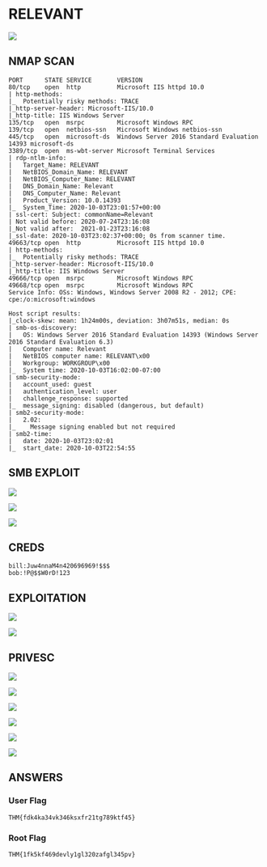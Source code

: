 # RELEVANT

![](../.gitbook/assets/55a0cf6034a74dca8f7b896b8fe94fe2.png)

## NMAP SCAN

```text
PORT      STATE SERVICE       VERSION
80/tcp    open  http          Microsoft IIS httpd 10.0
| http-methods: 
|_  Potentially risky methods: TRACE
|_http-server-header: Microsoft-IIS/10.0
|_http-title: IIS Windows Server
135/tcp   open  msrpc         Microsoft Windows RPC
139/tcp   open  netbios-ssn   Microsoft Windows netbios-ssn
445/tcp   open  microsoft-ds  Windows Server 2016 Standard Evaluation 14393 microsoft-ds
3389/tcp  open  ms-wbt-server Microsoft Terminal Services
| rdp-ntlm-info: 
|   Target_Name: RELEVANT
|   NetBIOS_Domain_Name: RELEVANT
|   NetBIOS_Computer_Name: RELEVANT
|   DNS_Domain_Name: Relevant
|   DNS_Computer_Name: Relevant
|   Product_Version: 10.0.14393
|_  System_Time: 2020-10-03T23:01:57+00:00
| ssl-cert: Subject: commonName=Relevant
| Not valid before: 2020-07-24T23:16:08
|_Not valid after:  2021-01-23T23:16:08
|_ssl-date: 2020-10-03T23:02:37+00:00; 0s from scanner time.
49663/tcp open  http          Microsoft IIS httpd 10.0
| http-methods: 
|_  Potentially risky methods: TRACE
|_http-server-header: Microsoft-IIS/10.0
|_http-title: IIS Windows Server
49666/tcp open  msrpc         Microsoft Windows RPC
49668/tcp open  msrpc         Microsoft Windows RPC
Service Info: OSs: Windows, Windows Server 2008 R2 - 2012; CPE: cpe:/o:microsoft:windows

Host script results:
|_clock-skew: mean: 1h24m00s, deviation: 3h07m51s, median: 0s
| smb-os-discovery: 
|   OS: Windows Server 2016 Standard Evaluation 14393 (Windows Server 2016 Standard Evaluation 6.3)
|   Computer name: Relevant
|   NetBIOS computer name: RELEVANT\x00
|   Workgroup: WORKGROUP\x00
|_  System time: 2020-10-03T16:02:00-07:00
| smb-security-mode: 
|   account_used: guest
|   authentication_level: user
|   challenge_response: supported
|_  message_signing: disabled (dangerous, but default)
| smb2-security-mode: 
|   2.02: 
|_    Message signing enabled but not required
| smb2-time: 
|   date: 2020-10-03T23:02:01
|_  start_date: 2020-10-03T22:54:55
```

## SMB EXPLOIT

![](../.gitbook/assets/ef88197e6e7d40b5a8f32b144f66059e.png)

![](../.gitbook/assets/cbdae1026dd64775937fb99bd6d83353.png)

![](../.gitbook/assets/206d0f404eee4bb1920937883f7339e6.png)

## CREDS

```text
bill:Juw4nnaM4n420696969!$$$
bob:!P@$$W0rD!123
```

## EXPLOITATION

![](../.gitbook/assets/a5cbed40bd9d46ff8456f9fb9db93b33.png)

![](../.gitbook/assets/90cf1c92a95940fbba8be920f0facf5a.png)

## PRIVESC

![](../.gitbook/assets/0d3ea4704101463eb6c7bfb8ddf1add6.png)

![](../.gitbook/assets/994e93f0fef643f39dac1e01b0cab6fc.png)

![](../.gitbook/assets/939a849092fd40188ad01d35850ad2b2.png)

![](../.gitbook/assets/40da9640c152417a9013153b8b16a066.png)

![](../.gitbook/assets/c2aa5e90f1a94cb1b53af1a46a36c896.png)

![](../.gitbook/assets/fcef1d3b441f40fdb581d4bb916567da.png)

## ANSWERS

### User Flag

```text
THM{fdk4ka34vk346ksxfr21tg789ktf45}
```

### Root Flag

```text
THM{1fk5kf469devly1gl320zafgl345pv}
```

